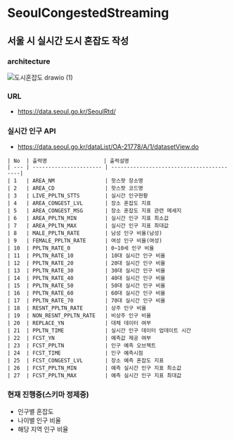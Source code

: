 # SeoulCongestedStreaming

## 서울 시 실시간 도시 혼잡도 작성

### architecture 
![도시혼잡도 drawio (1)](https://github.com/SeoulCongestionTraffic/SeoulCongestedStreaming/assets/52487610/8a8e7ce1-420c-45e6-883c-355ceee4a540)


### URL 
- https://data.seoul.go.kr/SeoulRtd/

### 실시간 인구 API 
- https://data.seoul.go.kr/dataList/OA-21778/A/1/datasetView.do
```
| No  | 출력명                  | 출력설명                                     
| --- | ---------------------- | -----------------------------------------|       
| 1   | AREA_NM                | 핫스팟 장소명                                
| 2   | AREA_CD                | 핫스팟 코드명                               
| 3   | LIVE_PPLTN_STTS        | 실시간 인구현황                             
| 4   | AREA_CONGEST_LVL       | 장소 혼잡도 지표                            
| 5   | AREA_CONGEST_MSG       | 장소 혼잡도 지표 관련 메세지                   
| 6   | AREA_PPLTN_MIN         | 실시간 인구 지표 최소값                       
| 7   | AREA_PPLTN_MAX         | 실시간 인구 지표 최대값                       
| 8   | MALE_PPLTN_RATE        | 남성 인구 비율(남성)                         
| 9   | FEMALE_PPLTN_RATE      | 여성 인구 비율(여성)                         
| 10  | PPLTN_RATE_0           | 0~10세 인구 비율                           
| 11  | PPLTN_RATE_10          | 10대 실시간 인구 비율                        
| 12  | PPLTN_RATE_20          | 20대 실시간 인구 비율                        
| 13  | PPLTN_RATE_30          | 30대 실시간 인구 비율                        
| 14  | PPLTN_RATE_40          | 40대 실시간 인구 비율                        
| 15  | PPLTN_RATE_50          | 50대 실시간 인구 비율                        
| 16  | PPLTN_RATE_60          | 60대 실시간 인구 비율                        
| 17  | PPLTN_RATE_70          | 70대 실시간 인구 비율                        
| 18  | RESNT_PPLTN_RATE       | 상주 인구 비율                             
| 19  | NON_RESNT_PPLTN_RATE   | 비상주 인구 비율                            
| 20  | REPLACE_YN             | 대체 데이터 여부                            
| 21  | PPLTN_TIME             | 실시간 인구 데이터 업데이트 시간               
| 22  | FCST_YN                | 예측값 제공 여부                          
| 23  | FCST_PPLTN             | 인구 예측 오브젝트                          
| 24  | FCST_TIME              | 인구 예측시점                             
| 25  | FCST_CONGEST_LVL       | 장소 예측 혼잡도 지표                    
| 26  | FCST_PPLTN_MIN         | 예측 실시간 인구 지표 최소값              
| 27  | FCST_PPLTN_MAX         | 예측 실시간 인구 지표 최대값              
```


### 현재 진행중(스키마 정제중)
- 인구별 혼잡도
- 나이별 인구 비율
- 해당 지역 인구 비율



